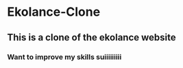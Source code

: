 # Ekolance-Clone

## This is a clone of the ekolance website

### Want to improve my skills suiiiiiiiii 
